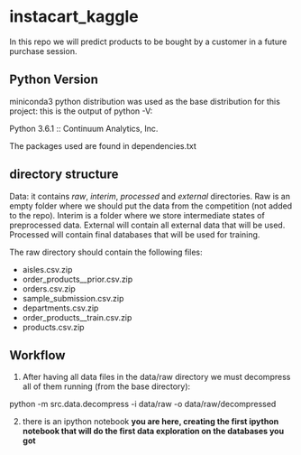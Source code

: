 # instacart_kaggle

In this repo we will predict products to be bought by a customer in a future purchase session.

## Python Version

miniconda3 python distribution was used as the base distribution for this project: this is the output of python -V:

Python 3.6.1 :: Continuum Analytics, Inc.

The packages used are found in dependencies.txt

## directory structure

Data: it contains *raw*, *interim*, *processed* and *external* directories. Raw is an empty folder where we should put the data from the competition (not added to the repo). Interim is a folder where we store intermediate states of preprocessed data. External will contain all external data that will be used. Processed will contain final databases that will be used for training. 

The raw directory should contain the following files:
* aisles.csv.zip
* order_products__prior.csv.zip  
* orders.csv.zip    
* sample_submission.csv.zip
* departments.csv.zip  
* order_products__train.csv.zip  
* products.csv.zip

## Workflow

1. After having all data files in the data/raw directory we must decompress all of them running (from the base directory):

python -m src.data.decompress -i data/raw -o data/raw/decompressed

2. there is an ipython notebook **you are here, creating the first ipython notebook that will do the first data exploration on the databases you got**


